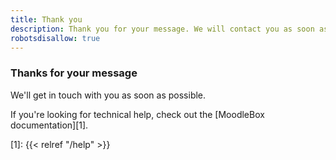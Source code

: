```yaml
---
title: Thank you
description: Thank you for your message. We will contact you as soon as possible
robotsdisallow: true
---
```


### Thanks for your message

We'll get in touch with you as soon as possible.

If you're looking for technical help, check out the [MoodleBox documentation][1].

 [1]: {{< relref "/help" >}}
